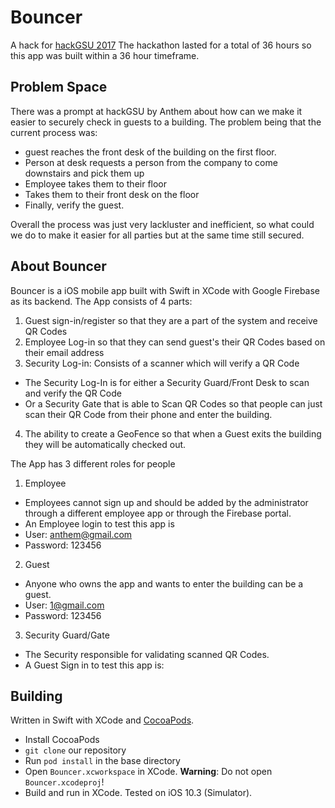 # Bouncer

A hack for [hackGSU 2017](http://hackgsu.com) 
The hackathon lasted for a total of 36 hours so this app was built within a 36 hour timeframe. 

## Problem Space
There was a prompt at hackGSU by Anthem about how can we make it easier to securely check in guests to a building. 
The problem being that the current process was:
* guest reaches the front desk of the building on the first floor.
* Person at desk requests a person from the company to come downstairs and pick them up
* Employee takes them to their floor
* Takes them to their front desk on the floor
* Finally, verify the guest. 

Overall the process was just very lackluster and inefficient, so what could we do to make it easier for all parties but at the same time still secured.

## About Bouncer
Bouncer is a iOS mobile app built with Swift in XCode with Google Firebase as its backend. 
The App consists of 4 parts:
1. Guest sign-in/register so that they are a part of the system and receive QR Codes
2. Employee Log-in so that they can send guest's their QR Codes based on their email address
3. Security Log-in: Consists of a scanner which will verify a QR Code
* The Security Log-In is for either a Security Guard/Front Desk to scan and verify the QR Code
* Or a Security Gate that is able to Scan QR Codes so that people can just scan their QR Code from their phone and enter       the building.
4. The ability to create a GeoFence so that when a Guest exits the building they will be automatically checked out.

The App has 3 different roles for people
1. Employee
* Employees cannot sign up and should be added by the administrator through a different employee app or through the Firebase portal.
* An Employee login to test this app is
* User: anthem@gmail.com
* Password: 123456

2. Guest
* Anyone who owns the app and wants to enter the building can be a guest.
* User: 1@gmail.com
* Password: 123456

3. Security Guard/Gate
* The Security responsible for validating scanned QR Codes.
* A Guest Sign in to test this app is:

## Building

Written in Swift with XCode and [CocoaPods](https://cocoapods.org).
- Install CocoaPods
- `git clone` our repository
- Run `pod install` in the base directory
- Open `Bouncer.xcworkspace` in XCode. **Warning**: Do not open `Bouncer.xcodeproj`!
- Build and run in XCode. Tested on iOS 10.3 (Simulator).

